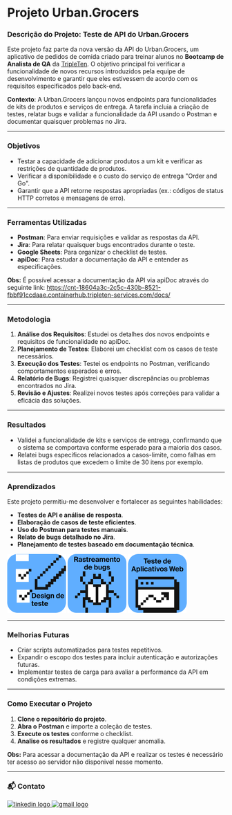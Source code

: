 # Projeto Urban.Grocers

### Descrição do Projeto: Teste de API do Urban.Grocers

Este projeto faz parte da nova versão da API do Urban.Grocers, um aplicativo de pedidos de comida criado para treinar alunos no **Bootcamp de Analista de QA** da [TripleTen](https://tripleten.com/pt-bra/qa/meet/). O objetivo principal foi verificar a funcionalidade de novos recursos introduzidos pela equipe de desenvolvimento e garantir que eles estivessem de acordo com os requisitos especificados pelo back-end.

**Contexto**: A Urban.Grocers lançou novos endpoints para funcionalidades de kits de produtos e serviços de entrega. A tarefa incluia a criação de testes, relatar bugs e validar a funcionalidade da API usando o Postman e documentar quaisquer problemas no Jira.

---

### Objetivos

- Testar a capacidade de adicionar produtos a um kit e verificar as restrições de quantidade de produtos.
- Verificar a disponibilidade e o custo do serviço de entrega "Order and Go".
- Garantir que a API retorne respostas apropriadas (ex.: códigos de status HTTP corretos e mensagens de erro).

---

### Ferramentas Utilizadas

- **Postman**: Para enviar requisições e validar as respostas da API.
- **Jira**: Para relatar quaisquer bugs encontrados durante o teste.
- **Google Sheets**: Para organizar o checklist de testes.
- **apiDoc**: Para estudar a documentação da API e entender as especificações.

**Obs:** É possível acessar a documentação da API via apiDoc através do seguinte link: <https://cnt-18604a3c-2c5c-430b-8521-fbbf91ccdaae.containerhub.tripleten-services.com/docs/>

---

### Metodologia

1. **Análise dos Requisitos**: Estudei os detalhes dos novos endpoints e requisitos de funcionalidade no apiDoc.
2. **Planejamento de Testes**: Elaborei um checklist com os casos de teste necessários.
3. **Execução dos Testes**: Testei os endpoints no Postman, verificando comportamentos esperados e erros.
4. **Relatório de Bugs**: Registrei quaisquer discrepâncias ou problemas encontrados no Jira.
5. **Revisão e Ajustes**: Realizei novos testes após correções para validar a eficácia das soluções.

---

### Resultados

- Validei a funcionalidade de kits e serviços de entrega, confirmando que o sistema se comportava conforme esperado para a maioria dos casos.
- Relatei bugs específicos relacionados a casos-limite, como falhas em listas de produtos que excedem o limite de 30 itens por exemplo.

---

### Aprendizados

Este projeto permitiu-me desenvolver e fortalecer as seguintes habilidades:

- **Testes de API e análise de resposta**.
- **Elaboração de casos de teste eficientes**.
- **Uso do Postman para testes manuais**.
- **Relato de bugs detalhado no Jira**.
- **Planejamento de testes baseado em documentação técnica**.

<img src="images/Image (1).png">
<img src="images/Image (2).png">
<img src="images/Image.png">

---

### Melhorias Futuras

- Criar scripts automatizados para testes repetitivos.
- Expandir o escopo dos testes para incluir autenticação e autorizações futuras.
- Implementar testes de carga para avaliar a performance da API em condições extremas.

---

### Como Executar o Projeto

1. **Clone o repositório do projeto**.
2. **Abra o Postman** e importe a coleção de testes.
3. **Execute os testes** conforme o checklist.
4. **Analise os resultados** e registre qualquer anomalia.

**Obs:** Para acessar a documentação da API e realizar os testes é necessário ter acesso ao servidor não disponivel nesse momento.

---

### 📬 Contato

<div align="left">
  <a href="https://www.linkedin.com/in/bruno-souza-14b11916a/" target="_blank">
    <img src="https://raw.githubusercontent.com/maurodesouza/profile-readme-generator/master/src/assets/icons/social/linkedin/default.svg" width="52" height="40" alt="linkedin logo"  />
  </a>
  <a href="bhenriquealves520@gmail.com" target="_blank">
    <img src="https://raw.githubusercontent.com/maurodesouza/profile-readme-generator/master/src/assets/icons/social/gmail/default.svg" width="52" height="40" alt="gmail logo"  />
  </a>
</div>

###
